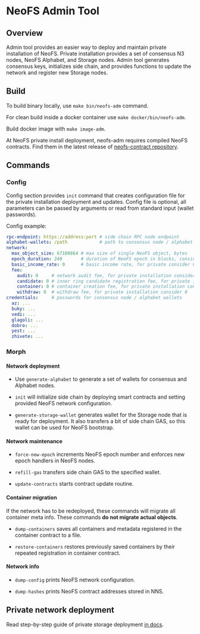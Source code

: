 # NeoFS Admin Tool

## Overview

Admin tool provides an easier way to deploy and maintain private installation
of NeoFS. Private installation provides a set of consensus N3 nodes, NeoFS 
Alphabet, and Storage nodes. Admin tool generates consensus keys, initializes 
side chain, and provides functions to update the network and register new
Storage nodes.

## Build

To build binary locally, use `make bin/neofs-adm` command. 

For clean build inside a docker container use `make docker/bin/neofs-adm`. 

Build docker image with `make image-adm`.

At NeoFS private install deployment, neofs-adm requires compiled NeoFS 
contracts. Find them in the latest release of 
[neofs-contract repository](https://github.com/nspcc-dev/neofs-contract/releases).


## Commands

### Config

Config section provides `init` command that creates configuration file for the
private installation deployment and updates. Config file is optional, all
parameters can be passed by arguments or read from standard input (wallet 
passwords).

Config example:
```yaml
rpc-endpoint: https://address:port # side chain RPC node endpoint
alphabet-wallets: /path            # path to consensus node / alphabet wallets storage
network:
  max_object_size: 67108864 # max size of single NeoFS object, bytes
  epoch_duration: 240       # duration of NeoFS epoch in blocks, consider block generation frequency in side chain
  basic_income_rate: 0      # basic income rate, for private consider 0
  fee:
    audit: 0     # network audit fee, for private installation consider 0
    candidate: 0 # inner ring candidate registration fee, for private installation consider 0
    container: 0 # container creation fee, for private installation consider 0
    withdraw: 0  # withdraw fee, for private installation consider 0
credentials:     # passwords for consensus node / alphabet wallets
  az: ...
  buky: ...
  vedi: ...
  glagoli: ...
  dobro: ...
  yest: ...
  zhivete: ...
```

### Morph

#### Network deployment

- Use `generate-alphabet` to generate a set of wallets for consensus and 
  Alphabet nodes. 

- `init` will initialize side chain by deploying smart contracts and
  setting provided NeoFS network configuration.

- `generate-storage-wallet` generates wallet for the Storage node that 
  is ready for deployment. It also transfers a bit of side chain GAS, so this 
  wallet can be used for NeoFS bootstrap.

#### Network maintenance

- `force-new-epoch` increments NeoFS epoch number and enforces new epoch
  handlers in NeoFS nodes.

- `refill-gas` transfers side chain GAS to the specified wallet. 

- `update-contracts` starts contract update routine.

#### Container migration

If the network has to be redeployed, these commands will migrate all container meta
info. These commands **do not migrate actual objects**.

- `dump-containers` saves all containers and metadata registered in the container
  contract to a file.

- `restore-containers` restores previously saved containers by their repeated registration in 
 container contract.

#### Network info

- `dump-config` prints NeoFS network configuration.

- `dump-hashes` prints NeoFS contract addresses stored in NNS.


## Private network deployment

Read step-by-step guide of private storage deployment [in docs](./docs/deploy.md).
